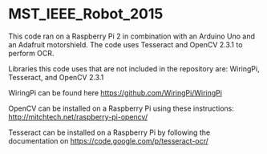 # MST_IEEE_Robot_2015
This code ran on a Raspberry Pi 2 in combination with an Arduino Uno and an Adafruit motorshield.
The code uses Tesseract and OpenCV 2.3.1 to perform OCR.

Libraries this code uses that are not included in the repository are: WiringPi, Tesseract, and OpenCV 2.3.1

WiringPi can be found here https://github.com/WiringPi/WiringPi

OpenCV can be installed on a Raspberry Pi using these instructions: http://mitchtech.net/raspberry-pi-opencv/

Tesseract can be installed on a Raspberry Pi by following the documentation on https://code.google.com/p/tesseract-ocr/


